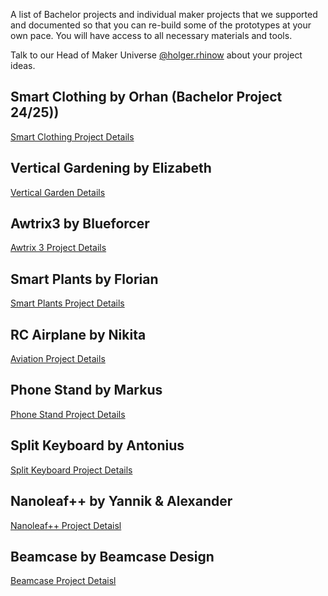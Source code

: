 A list of Bachelor projects and individual maker projects that we supported and documented so that you can re-build some of the prototypes at your own pace. You will have access to all necessary materials and tools.

Talk to our Head of Maker Universe [@holger.rhinow](../team/team.md/#holger-rhinow) about your project ideas.

## Smart Clothing by Orhan (Bachelor Project 24/25))

[Smart Clothing Project Details](./projects/smart-clothing-project.md)

## Vertical Gardening by Elizabeth

[Vertical Garden Details](./projects/vertical-garden-project.md)

## Awtrix3 by Blueforcer

[Awtrix 3 Project Details](./projects/awtrix-3-project.md)

## Smart Plants by Florian

[Smart Plants Project Details](./projects/smart-plants-project.md)

## RC Airplane by Nikita

[Aviation Project Details](./projects/aviation-project.md)

## Phone Stand by Markus

[Phone Stand Project Details](./projects/phone-stand-project.md)

## Split Keyboard by Antonius

[Split Keyboard Project Details](./projects/split-keyboard-project.md)

## Nanoleaf++ by Yannik & Alexander

[Nanoleaf++ Project Detaisl](./projects/nanoleafplus-project.md)

## Beamcase by Beamcase Design

[Beamcase Project Detaisl](./projects/beamcase-project.md)
